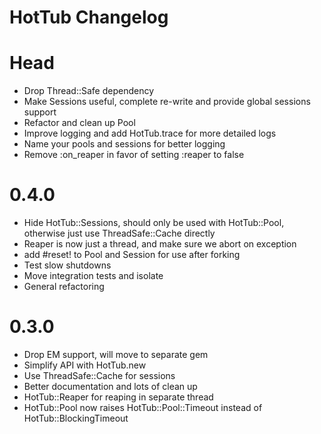 HotTub Changelog
=====================

Head
=======
- Drop Thread::Safe dependency
- Make Sessions useful, complete re-write and provide global sessions support
- Refactor and clean up Pool
- Improve logging and add HotTub.trace for more detailed logs
- Name your pools and sessions for better logging
- Remove :on_reaper in favor of setting :reaper to false

0.4.0
=======
- Hide HotTub::Sessions, should only be used with HotTub::Pool, otherwise just use ThreadSafe::Cache directly
- Reaper is now just a thread, and make sure we abort on exception
- add #reset! to Pool and Session for use after forking
- Test slow shutdowns
- Move integration tests and isolate
- General refactoring

0.3.0
=======

- Drop EM support, will move to separate gem
- Simplify API with HotTub.new
- Use ThreadSafe::Cache for sessions
- Better documentation and lots of clean up
- HotTub::Reaper for reaping in separate thread
- HotTub::Pool now raises HotTub::Pool::Timeout instead of HotTub::BlockingTimeout
